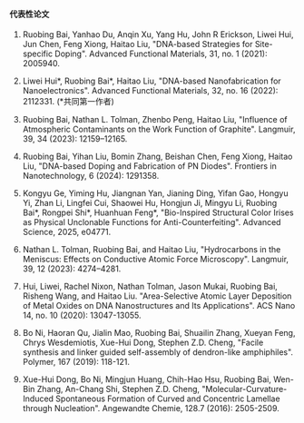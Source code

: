 #### 代表性论文

1. Ruobing Bai, Yanhao Du, Anqin Xu, Yang Hu, John R Erickson, Liwei Hui, Jun Chen, Feng Xiong, Haitao Liu, "DNA-based Strategies for Site-specific Doping". Advanced Functional Materials, 31, no. 1 (2021): 2005940.  

2. Liwei Hui*, Ruobing Bai*, Haitao Liu, "DNA-based Nanofabrication for Nanoelectronics". Advanced Functional Materials, 32, no. 16 (2022): 2112331. (*共同第一作者)  

3. Ruobing Bai, Nathan L. Tolman, Zhenbo Peng, Haitao Liu, "Influence of Atmospheric Contaminants on the Work Function of Graphite". Langmuir, 39, 34 (2023): 12159–12165.  

4. Ruobing Bai, Yihan Liu, Bomin Zhang, Beishan Chen, Feng Xiong, Haitao Liu, "DNA-based Doping and Fabrication of PN Diodes". Frontiers in Nanotechnology, 6 (2024): 1291358.

5. Kongyu Ge, Yiming Hu, Jiangnan Yan, Jianing Ding, Yifan Gao, Hongyu Yi, Zhan Li, Lingfei Cui, Shaowei Hu, Hongjun Ji, Mingyu Li, Ruobing Bai*, Rongpei Shi*, Huanhuan Feng*, "Bio-Inspired Structural Color Irises as Physical Unclonable Functions for Anti-Counterfeiting". Advanced Science, 2025, e04771.

6. Nathan L. Tolman, Ruobing Bai, and Haitao Liu, "Hydrocarbons in the Meniscus: Effects on Conductive Atomic Force Microscopy". Langmuir, 39, 12 (2023): 4274–4281.

7. Hui, Liwei, Rachel Nixon, Nathan Tolman, Jason Mukai, Ruobing Bai, Risheng Wang, and Haitao Liu. "Area-Selective Atomic Layer Deposition of Metal Oxides on DNA Nanostructures and Its Applications". ACS Nano 14, no. 10 (2020): 13047-13055.

8. Bo Ni, Haoran Qu, Jialin Mao, Ruobing Bai, Shuailin Zhang, Xueyan Feng, Chrys Wesdemiotis, Xue-Hui Dong, Stephen Z.D. Cheng, "Facile synthesis and linker guided self-assembly of dendron-like amphiphiles". Polymer, 167 (2019): 118-121.

9. Xue-Hui Dong, Bo Ni, Mingjun Huang, Chih-Hao Hsu, Ruobing Bai, Wen-Bin Zhang, An-Chang Shi, Stephen Z.D. Cheng, "Molecular-Curvature-Induced Spontaneous Formation of Curved and Concentric Lamellae through Nucleation". Angewandte Chemie, 128.7 (2016): 2505-2509.
